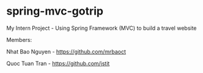 # spring-mvc-gotrip
My Intern Project - Using Spring Framework (MVC) to build a travel website 

Members:

Nhat Bao Nguyen - https://github.com/mrbaoct

Quoc Tuan Tran - https://github.com/jstit
